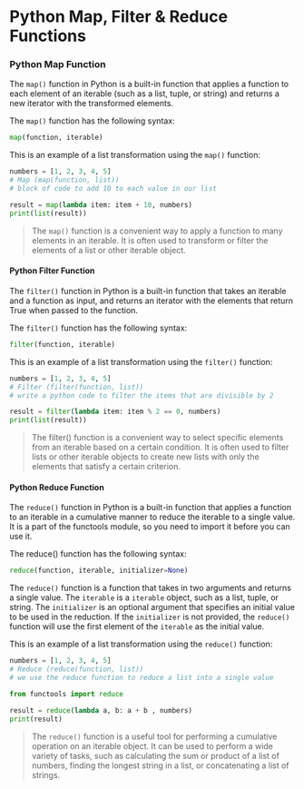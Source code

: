 # Python Map, Filter & Reduce Functions

### Python Map Function

The `map()` function in Python is a built-in function that applies a function to each element of an iterable (such as a list, tuple, or string) and returns a new iterator with the transformed elements.

The `map()` function has the following syntax:

```python
map(function, iterable)
```

This is an example of a list transformation using the `map()` function:

```python
numbers = [1, 2, 3, 4, 5]
# Map (map(function, list))
# block of code to add 10 to each value in our list

result = map(lambda item: item + 10, numbers)
print(list(result))
```

> The `map()` function is a convenient way to apply a function to many elements in an iterable. It is often used to transform or filter the elements of a list or other iterable object.

#### Python Filter Function

The `filter()` function in Python is a built-in function that takes an iterable and a function as input, and returns an iterator with the elements that return True when passed to the function.

The `filter()` function has the following syntax:

```python
filter(function, iterable)
```

This is an example of a list transformation using the `filter()` function:

```python
numbers = [1, 2, 3, 4, 5]
# Filter (filter(function, list))
# write a python code to filter the items that are divisible by 2

result = filter(lambda item: item % 2 == 0, numbers)
print(list(result))
```

> The filter() function is a convenient way to select specific elements from an iterable based on a certain condition. It is often used to filter lists or other iterable objects to create new lists with only the elements that satisfy a certain criterion.

#### Python Reduce Function

The `reduce()` function in Python is a built-in function that applies a function to an iterable in a cumulative manner to reduce the iterable to a single value. It is a part of the functools module, so you need to import it before you can use it.

The reduce() function has the following syntax:

```python
reduce(function, iterable, initializer=None)
```

The `reduce()` function is a function that takes in two arguments and returns a single value. The `iterable` is a `iterable` object, such as a list, tuple, or string. The `initializer` is an optional argument that specifies an initial value to be used in the reduction. If the `initializer` is not provided, the `reduce()` function will use the first element of the `iterable` as the initial value.

This is an example of a list transformation using the `reduce()` function:

```python
numbers = [1, 2, 3, 4, 5]
# Reduce (reduce(function, list))
# we use the reduce function to reduce a list into a single value

from functools import reduce

result = reduce(lambda a, b: a + b , numbers)
print(result)
```

> The `reduce()` function is a useful tool for performing a cumulative operation on an iterable object. It can be used to perform a wide variety of tasks, such as calculating the sum or product of a list of numbers, finding the longest string in a list, or concatenating a list of strings.
